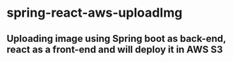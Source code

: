 # spring-react-aws-uploadImg

## Uploading image using Spring boot as back-end, react as a front-end and will deploy it in AWS S3
